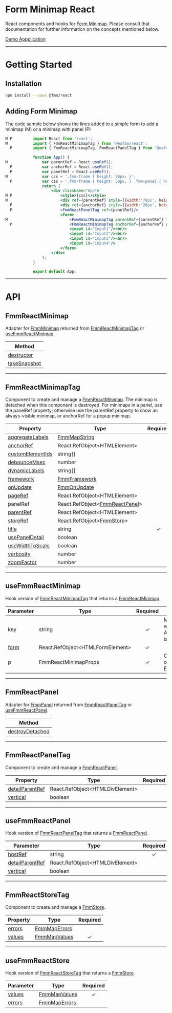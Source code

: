 # Form Minimap React
React components and hooks for [Form Minimap](https://www.npmjs.com/package/@eafmm/core).
Please consult that documentation for further information on the concepts mentioned below.

[Demo Appplication](https://htmlpreview.github.io/?https://github.com/sparrowhawk-ea/fmm-react/blob/master/index.html)

***
# Getting Started
## Installation
```bash
npm install --save @fmm/react
```

## Adding Form Minimap
The code sample below shows the lines added to a simple form to add a minimap (M) or a minimap with panel (P)
```jsx
M P         import React from 'react';
M           import { FmmReactMinimapTag } from '@eafmm/react';
  P         import { FmmReactMinimapTag, FmmReactPanelTag } from '@eafmm/react';

            function App() {
M               var parentRef = React.useRef();
  P             var anchorRef = React.useRef();
  P             var panelRef = React.useRef();
M               var css = '.fmm-frame { height: 50px; }';
  P             var css = '.fmm-frame { height: 50px; } .fmm-panel { height: 0; }';
                return (
                    <div className="App">
M P                     <style>{css}</style>
M                       <div ref={parentRef} style={{width:'70px', height:'50px', marginLeft:'200px'}}></div>
  P                     <div ref={anchorRef} style={{width:'20px', height:'20px', marginLeft:'200px'}}></div>
  P                     <FmmReactPanelTag ref={panelRef}/>
                        <form>
M                           <FmmReactMinimapTag parentRef={parentRef} title='Title'/>
  P                         <FmmReactMinimapTag anchorRef={anchorRef} panelRef={panelRef} title='Title'/>
                            <input id="Input1"/><br/>
                            <input id="Input2"/><br/>
                            <input id="Input3"/><br/>
                            <input id="Input4"/>
                        </form>
                    </div>
                );
            }

            export default App;
```

***
# API
## FmmReactMinimap
Adapter for [FmmMinimap](https://www.npmjs.com/package/@eafmm/core#fmmminimap) returned from [FmmReactMinimapTag](#fmmreactminimaptag) or [useFmmReactMinimap](#usefmmreactminimap).

| Method
| ---
| [destructor](https://www.npmjs.com/package/@eafmm/core#mm-destructor)
| [takeSnapshot](https://www.npmjs.com/package/@eafmm/core#mm-takesnapshot)

***
## FmmReactMinimapTag
Component to create and manage a [FmmReactMinimap](#fmmreactminimap).
The minimap is detached when this component is destroyed.
For minimaps in a panel, use the panelRef property; otherwise use the parentRef property to show an always-visible minimap, or anchorRef for a popup minimap.

Property | Type | Required
--- | --- | :---:
[aggregateLabels](https://www.npmjs.com/package/@eafmm/core#mcp-aggregatelabels) | [FmmMapString](https://www.npmjs.com/package/@eafmm/core#fmmmapstring)
[anchorRef](https://www.npmjs.com/package/@eafmm/core#mcp-anchor) | React.RefObject\<HTMLElement\>
[customElementIds](https://www.npmjs.com/package/@eafmm/core#mm-compose-customelementids) | string[]
[debounceMsec](https://www.npmjs.com/package/@eafmm/core#mcp-debouncemsec) | number
[dynamicLabels](https://www.npmjs.com/package/@eafmm/core#mcp-dynamiclabels) | string[]
[framework](https://www.npmjs.com/package/@eafmm/core#mcp-framework) | [FmmFramework](https://www.npmjs.com/package/@eafmm/core#fmmframework)
[onUpdate](https://www.npmjs.com/package/@eafmm/core#mcp-onupdate) | [FmmOnUpdate](https://www.npmjs.com/package/@eafmm/core#fmmonupdate)
[pageRef](https://www.npmjs.com/package/@eafmm/core#fmmform-page) | React.RefObject\<HTMLElement\>
panelRef | React.RefObject\<[FmmReactPanel](#fmmreactpanelt)\>
[parentRef](https://www.npmjs.com/package/@eafmm/core#pcm-parent) | React.RefObject\<HTMLElement\>
[storeRef](https://www.npmjs.com/package/@eafmm/core#mcp-store) | React.RefObject\<[FmmStore](https://www.npmjs.com/package/@eafmm/core#fmmstore)\>
[title](https://www.npmjs.com/package/@eafmm/core#mcp-title) | string | &check;
[usePanelDetail](https://www.npmjs.com/package/@eafmm/core#mcp-usepaneldetail) | boolean
[useWidthToScale](https://www.npmjs.com/package/@eafmm/core#mcp-usewidthtoscale) | boolean
[verbosity](https://www.npmjs.com/package/@eafmm/core#mcp-verbosity) | number
[zoomFactor](https://www.npmjs.com/package/@eafmm/core#mcp-zoomfactor) | number

***
## useFmmReactMinimap
Hook version of [FmmReactMinimapTag](#fmmreactminimaptag) that returns a [FmmReactMinimap](#fmmreactminimap).

Parameter | Type | Required | Description
--- | --- | :---: | ---
key | string | &check; | Minimap is recreated when key changes.  Any previous minimap is detached.
[form](https://www.npmjs.com/package/@eafmm/core#fmmminimapcreateparam) | React.RefObject\<HTMLFormElement\> | &check;
p | FmmReactMinimapProps | &check; | Object with properties of [FmmReactMinimapTag](#fmmreactminimaptag).

***
## FmmReactPanel
Adapter for [FmmPanel](https://www.npmjs.com/package/@eafmm/core#fmmpanel) returned from [FmmReactPanelTag](#fmmreactpaneltag) or [useFmmReactPanel](#usefmmreactpanel).

| Method
| ---
| [destroyDetached](https://www.npmjs.com/package/@eafmm/core#pm-destroydetached)

***
## FmmReactPanelTag
Component to create and manage a [FmmReactPanel](#fmmreactpanel).

Property | Type | Required
--- | --- | :---:
[detailParentRef](https://www.npmjs.com/package/@eafmm/core#pcp-detailparent) | React.RefObject\<HTMLDivElement\>
[vertical](https://www.npmjs.com/package/@eafmm/core#pcp-vertical) | boolean

***
## useFmmReactPanel
Hook version of [FmmReactPanelTag](#fmmreactpaneltag) that returns a [FmmReactPanel](#fmmreactpanel).

Parameter | Type | Required
--- | --- | :---:
[hostRef](https://www.npmjs.com/package/@eafmm/core#fmmcreatepanel) | string | &check;
[detailParentRef](https://www.npmjs.com/package/@eafmm/core#fmmcreatepanel) | React.RefObject\<HTMLDivElement\>
[vertical](https://www.npmjs.com/package/@eafmm/core#fmmcreatepanel) | boolean

***
## FmmReactStoreTag
Component to create and manage a [FmmStore](https://www.npmjs.com/package/@eafmm/core#fmmstore).

Property | Type | Required
--- | --- | :---:
[errors](https://www.npmjs.com/package/@eafmm/core#fmmcreatestore) | [FmmMapErrors](https://www.npmjs.com/package/@eafmm/core#fmmmaperrors)
[values](https://www.npmjs.com/package/@eafmm/core#fmmcreatestore) | [FmmMapValues](https://www.npmjs.com/package/@eafmm/core#fmmmapvalues) | &check;

***
## useFmmReactStore
Hook version of [FmmReactStoreTag](#fmmreactstoretag) that returns a [FmmStore](https://www.npmjs.com/package/@eafmm/core#fmmstore).

Parameter | Type | Required
--- | --- | :---:
[values](https://www.npmjs.com/package/@eafmm/core#scp-values) | [FmmMapValues](https://www.npmjs.com/package/@eafmm/core#fmmmapvalues) | &check;
[errors](https://www.npmjs.com/package/@eafmm/core#scp-errors) | [FmmMapErrors](https://www.npmjs.com/package/@eafmm/core#fmmmaperrors)
